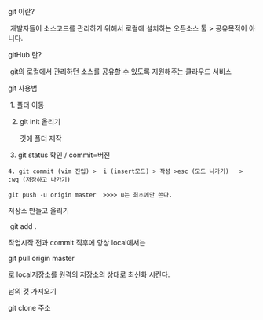 git 이란? 

​	개발자들이 소스코드를 관리하기 위해서 로컬에 설치하는 오픈소스 툴	>	공유목적이 아니다.

gitHub 란?

​	git의 로컬에서 관리하던 소스를 공유할 수 있도록 지원해주는 클라우드 서비스

git 사용법

​	1. 폴더 이동

 2. git init 올리기

    깃에 폴더 제작

​	3. git status 확인 / commit=버전

	4. git commit (vim 진입) >  i (insert모드) > 작성 >esc (모드 나가기)	>	:wq (저장하고 나가기)

```
git push -u origin master  >>>> u는 최초에만 쓴다.
```

저장소 만들고 올리기

​	git add .



작업시작 전과 commit 직후에 항상 local에서는 

git pull origin master 

로 local저장소를 원격의 저장소의 상태로 최신화 시킨다.



남의 것 가져오기 

git clone 주소